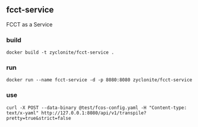 ## fcct-service
FCCT as a Service

### build

`docker build -t zyclonite/fcct-service .`

### run

`docker run --name fcct-service -d -p 8080:8080 zyclonite/fcct-service`

### use

`curl -X POST --data-binary @test/fcos-config.yaml -H "Content-type: text/x-yaml" http://127.0.0.1:8080/api/v1/transpile?pretty=true&strict=false`
